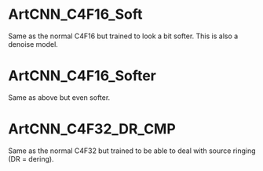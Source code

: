# ArtCNN_C4F16_Soft
Same as the normal C4F16 but trained to look a bit softer. This is also a denoise model.

# ArtCNN_C4F16_Softer
Same as above but even softer.

# ArtCNN_C4F32_DR_CMP
Same as the normal C4F32 but trained to be able to deal with source ringing (DR = dering).
